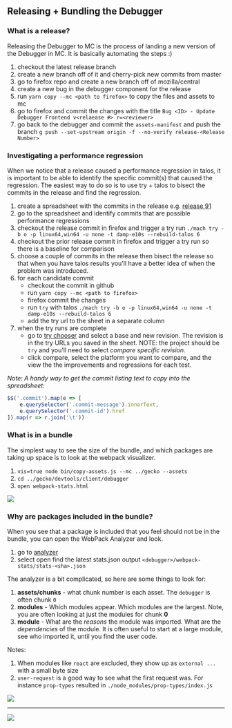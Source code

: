 ## Releasing + Bundling the Debugger

### What is a release?

Releasing the Debugger to MC is the process of landing a new version of the Debugger in MC.
It is basically automating the steps :)

1.  checkout the latest release branch
2.  create a new branch off of it and cherry-pick new commits from master
3.  go to firefox repo and create a new branch off of mozilla/central
4.  create a new bug in the debugger component for the release
5.  run `yarn copy --mc <path to firefox>` to copy the files and assets to mc
6.  go to firefox and commit the changes with the title `Bug <ID> - Update Debugger Frontend v<relaease #> r=<reviewer>`
7.  go back to the debugger and commit the `assets-manifest` and push the branch `g push --set-upstream origin -f --no-verify release-<Release Number>`

### Investigating a performance regression

When we notice that a release caused a performance regression in talos, it is important to be able to identify the specific commit(s) that caused the regression. The easiest way to do so is to use try + talos to bisect the commits in the release and find the regression.

1. create a spreadsheet with the commits in the release e.g. [release 91][sheet]
2. go to the spreadsheet and identify commits that are possible performance regressions
3. checkout the release commit in firefox and trigger a try run `./mach try -b o -p linux64,win64 -u none -t damp-e10s --rebuild-talos 6`
4. checkout the prior release commit in firefox and trigger a try run so there is a baseline for comparison
5. choose a couple of commits in the release then bisect the release so that when you have talos results you'll have a better idea of when the problem was introduced.
6. for each candidate commit
   - checkout the commit in github
   - run `yarn copy --mc <path to firefox>`
   - firefox commit the changes
   - run `try` with talos `./mach try -b o -p linux64,win64 -u none -t damp-e10s --rebuild-talos 6`
   - add the try url to the sheet in a separate column
7. when the try runs are complete
   - go to [try chooser][try] and select a base and new revision. The revision is in the try URLs you saved in the sheet. NOTE:
     the project should be `try` and you'll need to select _compare specific revision_.
   - click compare, select the platform you want to compare, and the view the the improvements and regressions for each test.

*Note: A handy way to get the commit listing text to copy into the spreadsheet:*

```js
$$('.commit').map(e => [
    e.querySelector('.commit-message').innerText, 
    e.querySelector('.commit-id').href
]).map(r => r.join('\t'))
```

[sheet]: https://docs.google.com/spreadsheets/d/1yEkT0lk2UVI7tsfZpNH2yo8ajZQsLs6gyW9gGOoaTDk/edit#gid=0
[try]: https://treeherder.mozilla.org/perf.html#/comparechooser?newProject=try&newRevision=5c850420b5a08ef14d9c52e0f76648168b2d9a88

### What is in a bundle

The simplest way to see the size of the bundle,
and which packages are taking up space is to look at the webpack visualizer.

1.  `vis=true node bin/copy-assets.js --mc ../gecko --assets`
2.  `cd ../gecko/devtools/client/debugger`
3.  `open webpack-stats.html`

![][vis]

### Why are packages included in the bundle?

When you see that a package is included that you feel should not be in the bundle,
you can open the WebPack Analyzer and look.

1.  go to [analyzer](http://webpack.github.io/analyse)
2.  select open find the latest stats.json output `<debugger>/webpack-stats/stats-<sha>.json`

The analyzer is a bit complicated, so here are some things to look for:

1.  **assets/chunks** - what chunk number is each asset. The `debugger` is often chunk `0`
2.  **modules** - Which modules appear. Which modules are the largest. Note, you are often looking at just the modules for chunk **0**
3.  **module** - What are the _reasons_ the module was imported. What are the _dependencies_ of the module. It is often useful to start at a large module, see who imported it, until you find the user code.

Notes:

1.  When modules like `react` are excluded, they show up as `external ...` with a small byte size
2.  `user-request` is a good way to see what the first request was. For instance `prop-types` resulted in `./node_modules/prop-types/index.js`

![][ana]

---

![][ana2]

[ana]: https://shipusercontent.com/05ace0ec040dc7af3067cb50b528d717/Screen%20Shot%202017-11-08%20at%209.42.07%20AM.png
[vis]: https://shipusercontent.com/d00336549a3b754be1d6669c1dee2fd7/Screen%20Shot%202017-11-08%20at%209.41.09%20AM.png
[ana2]: https://shipusercontent.com/5eddfde393466f225e402f7d0226b1d1/Screen%20Shot%202017-11-08%20at%204.03.23%20PM.png
